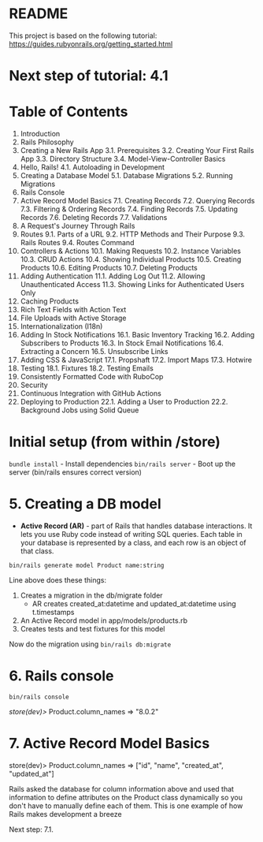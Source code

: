 # README

This project is based on the following tutorial: https://guides.rubyonrails.org/getting_started.html


# Next step of tutorial: 4.1

# Table of Contents

1. Introduction
2. Rails Philosophy
3. Creating a New Rails App
   3.1. Prerequisites
   3.2. Creating Your First Rails App
   3.3. Directory Structure
   3.4. Model-View-Controller Basics
4. Hello, Rails!
   4.1. Autoloading in Development
5. Creating a Database Model
   5.1. Database Migrations
   5.2. Running Migrations
6. Rails Console
7. Active Record Model Basics
   7.1. Creating Records
   7.2. Querying Records
   7.3. Filtering & Ordering Records
   7.4. Finding Records
   7.5. Updating Records
   7.6. Deleting Records
   7.7. Validations
8. A Request's Journey Through Rails
9. Routes
   9.1. Parts of a URL
   9.2. HTTP Methods and Their Purpose
   9.3. Rails Routes
   9.4. Routes Command
10. Controllers & Actions
    10.1. Making Requests
    10.2. Instance Variables
    10.3. CRUD Actions
    10.4. Showing Individual Products
    10.5. Creating Products
    10.6. Editing Products
    10.7. Deleting Products
11. Adding Authentication
    11.1. Adding Log Out
    11.2. Allowing Unauthenticated Access
    11.3. Showing Links for Authenticated Users Only
12. Caching Products
13. Rich Text Fields with Action Text
14. File Uploads with Active Storage
15. Internationalization (I18n)
16. Adding In Stock Notifications
    16.1. Basic Inventory Tracking
    16.2. Adding Subscribers to Products
    16.3. In Stock Email Notifications
    16.4. Extracting a Concern
    16.5. Unsubscribe Links
17. Adding CSS & JavaScript
    17.1. Propshaft
    17.2. Import Maps
    17.3. Hotwire
18. Testing
    18.1. Fixtures
    18.2. Testing Emails
19. Consistently Formatted Code with RuboCop
20. Security
21. Continuous Integration with GitHub Actions
22. Deploying to Production
    22.1. Adding a User to Production
    22.2. Background Jobs using Solid Queue

# Initial setup (from within /store)
`bundle install` - Install dependencies
`bin/rails server` - Boot up the server (bin/rails ensures correct version)


# 5. Creating a DB model

- **Active Record (AR)** - part of Rails that handles database interactions. It lets you use Ruby code instead of writing SQL queries. Each table in your database is represented by a class, and each row is an object of that class.

`bin/rails generate model Product name:string`

Line above does these things:
1. Creates a migration in the db/migrate folder
    - AR creates created_at:datetime and updated_at:datetime using t.timestamps
2. An Active Record model in app/models/products.rb
3. Creates tests and test fixtures for this model

Now do the migration using `bin/rails db:migrate`



# 6. Rails console

`bin/rails console`

*store(dev)>* Product.column_names
=> "8.0.2"

# 7. Active Record Model Basics

store(dev)> Product.column_names
=> ["id", "name", "created_at", "updated_at"]

Rails asked the database for column information above and used that information to define attributes on the Product class dynamically so you don't have to manually define each of them. This is one example of how Rails makes development a breeze


Next step: 7.1.


<!-- This README would normally document whatever steps are necessary to get the
application up and running.

Things you may want to cover:

* Ruby version

* System dependencies

* Configuration

* Database creation

* Database initialization

* How to run the test suite

* Services (job queues, cache servers, search engines, etc.)

* Deployment instructions

* ... -->
